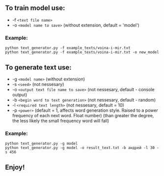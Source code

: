 ﻿## To train model use:
- -f `<text file name>`
- -o `<model name to save>` (without extension, default = 'model')

### Example:
```
python text_generator.py -f example_texts/voina-i-mir.txt
python text_generator.py -f example_texts/voina-i-mir.txt -o new_model
```
 
## To generate text use:
- -g `<model name>` (without extension)
- -s `<seed>` (not nessesary)
- -o `<output text file name to save>` (not nessesary, default - console output)
- -b `<begin word to text generation>` (not nessesary, default - random)
- -l `<required text length>` (not nessesary, default = 10)
- -p `<power>` (default = 1, affects word generation style. Raised to a power frequency of each next word. Float number) 
(than greater the degree, the less likely the small frequency word will fall)


### Example:
```
python text_generator.py -g model
python text_generator.py -g model -o result_text.txt -b андрей -l 30 -s 456
```

## Enjoy!